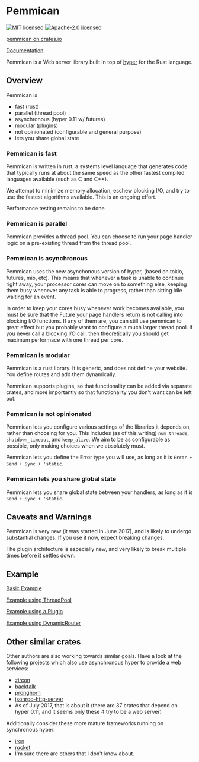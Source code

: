 # Pemmican

[![MIT licensed](https://img.shields.io/badge/license-MIT-blue.svg)](./LICENSE-MIT)
[![Apache-2.0 licensed](https://img.shields.io/badge/license-APACHE2-blue.svg)](./LICENSE-APACHE)

[pemmican on crates.io](https://crates.io/crates/pemmican)

[Documentation](https://docs.rs/pemmican)

Pemmican is a Web server library built in top of [hyper](https://hyper.rs) for
the Rust language.

## Overview

Pemmican is
* fast (rust)
* parallel (thread pool)
* asynchronous (hyper 0.11 w/ futures)
* modular (plugins)
* not opinionated (configurable and general purpose)
* lets you share global state

### Pemmican is fast

Pemmican is written in rust, a systems level language that generates code that typically
runs at about the same speed as the other fastest compiled languages available (such as C
and C++).

We attempt to minimize memory allocation, eschew blocking I/O, and try to use the fastest
algorithms available.  This is an ongoing effort.

Performance testing remains to be done.

### Pemmican is parallel

Pemmican provides a thread pool. You can choose to run your page handler logic on a
pre-existing thread from the thread pool.

### Pemmican is asynchronous

Pemmican uses the new asynchonous version of hyper, (based on tokio, futures,
mio, etc). This means that whenever a task is unable to continue right away,
your processor cores can move on to something else, keeping them busy whenever
any task is able to progress, rather than sitting idle waiting for an event.

In order to keep your cores busy whenever work becomes available, you must
be sure that the Future your page handlers return is not calling into blocking I/O
functions.  If any of them are, you can still use pemmican to great effect but
you probably want to configure a much larger thread pool.  If you never call
a blocking I/O call, then theoretically you should get maximum performace with
one thread per core.

### Pemmican is modular

Pemmican is a rust library. It is generic, and does not define your website.
You define routes and add them dynamically.

Pemmican supports plugins, so that functionality can be added via separate crates,
and more importantly so that functionality you don't want can be left out.

### Pemmican is not opinionated

Pemmican lets you configure various settings of the libraries it depends on,
rather than choosing for you. This includes (as of this writing) `num_threads`,
`shutdown_timeout`, and `keep_alive`.  We aim to be as configurable as possible,
only making choices when we absolutely must.

Pemmican lets you define the Error type you will use, as long as it is
`Error + Send + Sync + 'static`.

### Pemmican lets you share global state

Pemmican lets you share global state between your handlers, as long as it is
`Send + Sync + 'static`.

## Caveats and Warnings

Pemmican is very new (it was started in June 2017), and is likely to undergo substantial
changes. If you use it now, expect breaking changes.

The plugin architecture is especially new, and very likely to break multiple times before
it settles down.

## Example

[Basic Example](tests/basic.rs)

[Example using ThreadPool](tests/slow.rs)

[Example using a Plugin](tests/plugin.rs)

[Example using DynamicRouter](tests/dynamic.rs)

## Other similar crates

Other authors are also working towards similar goals.  Have a look at the
following projects which also use asynchronous hyper to provide a web
services:

* [zircon](https://crates.io/crates/zicron)
* [backtalk](https://crates.io/crates/backtalk)
* [pronghorn](https://crates.io/crates/pronghorn)
* [jsonrpc-http-server](https://crates.io/crates/jsonrpc-http-server)
* As of July 2017, that is about it (there are 37 crates that depend on hyper 0.11,
  and it seems only these 4 try to be a web server)

Additionally consider these more mature frameworks running on synchronous
hyper:

* [iron](https://crates.io/crates/iron)
* [rocket](https://crates.io/crates/rocket)
* I'm sure there are others that I don't know about.
